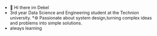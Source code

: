 * 👋 Hi there im Dekel
* 3rd year Data Science and Engineering student at the Technion university.
*⚙️ Passionate about system design,turning complex ideas and problems into simple solutions.
* always learning 


<!--
**Dekel-E/Dekel-E** is a ✨ _special_ ✨ repository because its `README.md` (this file) appears on your GitHub profile.

Here are some ideas to get you started:

- 🔭 I’m currently working on ...
- 🌱 I’m currently learning ...
- 👯 I’m looking to collaborate on ...
- 🤔 I’m looking for help with ...
- 💬 Ask me about ...
- 📫 How to reach me: ...
- 😄 Pronouns: ...
- ⚡ Fun fact: ...
-->
